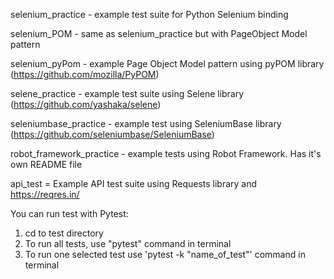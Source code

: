 selenium_practice - example test suite for Python Selenium binding

selenium_POM - same as selenium_practice but with PageObject Model pattern

selenium_pyPom - example Page Object Model pattern using pyPOM library (https://github.com/mozilla/PyPOM)

selene_practice - example test suite using Selene library (https://github.com/yashaka/selene)

seleniumbase_practice - example test using SeleniumBase library (https://github.com/seleniumbase/SeleniumBase)

robot_framework_practice - example tests using Robot Framework. Has it's own README file

api_test = Example API test suite using Requests library and https://reqres.in/ 

You can run test with Pytest:
1. cd to test directory
2. To run all tests, use "pytest" command in terminal
3. To run one selected test use 'pytest -k "name_of_test"' command in terminal
